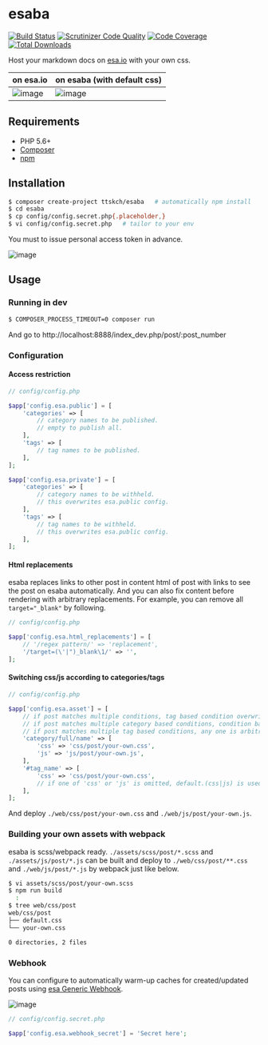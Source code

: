 # esaba

[![Build Status](https://travis-ci.org/ttskch/esaba.svg?branch=master)](https://travis-ci.org/ttskch/esaba)
[![Scrutinizer Code Quality](https://scrutinizer-ci.com/g/ttskch/esaba/badges/quality-score.png?b=master)](https://scrutinizer-ci.com/g/ttskch/esaba/?branch=master)
[![Code Coverage](https://scrutinizer-ci.com/g/ttskch/esaba/badges/coverage.png?b=master)](https://scrutinizer-ci.com/g/ttskch/esaba/?branch=master)
[![Total Downloads](https://poser.pugx.org/ttskch/esaba/downloads)](https://packagist.org/packages/ttskch/esaba)

Host your markdown docs on [esa.io]() with your own css.

| on esa.io | on esaba (with default css) |
| --- | --- |
| ![image](https://user-images.githubusercontent.com/4360663/31835836-1a715242-b60e-11e7-9090-18bbad54d7a6.png) | ![image](https://user-images.githubusercontent.com/4360663/31834314-7b9f8878-b608-11e7-96a6-3a46873227a7.png) |

## Requirements

- PHP 5.6+
- [Composer](https://getcomposer.org/)
- [npm](https://www.npmjs.com/)

## Installation

```bash
$ composer create-project ttskch/esaba   # automatically npm install
$ cd esaba
$ cp config/config.secret.php{.placeholder,}
$ vi config/config.secret.php   # tailor to your env
```

You must to issue personal access token in advance.

![image](https://user-images.githubusercontent.com/4360663/31835239-c8ea9b60-b60b-11e7-9d83-ee40eebdfb6c.png)


## Usage

### Running in dev

```bash
$ COMPOSER_PROCESS_TIMEOUT=0 composer run
```

And go to http://localhost:8888/index_dev.php/post/:post_number

### Configuration

#### Access restriction

```php
// config/config.php

$app['config.esa.public'] = [
    'categories' => [
        // category names to be published.
        // empty to publish all.
    ],
    'tags' => [
        // tag names to be published.
    ],
];

$app['config.esa.private'] = [
    'categories' => [
        // category names to be withheld.
        // this overwrites esa.public config.
    ],
    'tags' => [
        // tag names to be withheld.
        // this overwrites esa.public config.
    ],
];
```

#### Html replacements

esaba replaces links to other post in content html of post with links to see the post on esaba automatically. And you can also fix content before rendering with arbitrary replacements. For example, you can remove all `target="_blank"` by following.

```php
// config/config.php

$app['config.esa.html_replacements'] = [
    // '/regex pattern/' => 'replacement',
    '/target=(\'|")_blank\1/' => '',
];
```

#### Switching css/js according to categories/tags

```php
// config/config.php

$app['config.esa.asset'] = [
    // if post matches multiple conditions, tag based condition overwrites category based condition.
    // if post matches multiple category based conditions, condition based deeper category is enabled.
    // if post matches multiple tag based conditions, any one is arbitrarily enabled.
    'category/full/name' => [
        'css' => 'css/post/your-own.css',
        'js' => 'js/post/your-own.js',
    ],
    '#tag_name' => [
        'css' => 'css/post/your-own.css',
        // if one of 'css' or 'js' is omitted, default.(css|js) is used.
    ],
];
```

And deploy `./web/css/post/your-own.css` and `./web/js/post/your-own.js`. 

### Building your own assets with webpack

esaba is scss/webpack ready. `./assets/scss/post/*.scss` and `./assets/js/post/*.js` can be built and deploy to `./web/css/post/**.css` and `./web/js/post/*.js` by webpack just like below.

```bash
$ vi assets/scss/post/your-own.scss
$ npm run build
  :
$ tree web/css/post
web/css/post
├── default.css
└── your-own.css

0 directories, 2 files
```

### Webhook

You can configure to automatically warm-up caches for created/updated posts using [esa Generic Webhook](https://docs.esa.io/posts/37).

![image](https://user-images.githubusercontent.com/4360663/31834149-01aafeee-b608-11e7-8b63-84dd6f04920e.png)

```php
// config/config.secret.php

$app['config.esa.webhook_secret'] = 'Secret here';
```
